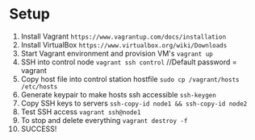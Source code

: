 # Setup

1. Install Vagrant
   `https://www.vagrantup.com/docs/installation`
2. Install VirtualBox
   `https://www.virtualbox.org/wiki/Downloads`
3. Start Vagrant environment and provision VM's
   `vagrant up`
4. SSH into control node
   `vagrant ssh control` //Default password = vagrant
5. Copy host file into control station hostfile
   `sudo cp /vagrant/hosts /etc/hosts`
6. Generate keypair to make hosts ssh accessible
   `ssh-keygen`
7. Copy SSH keys to servers
   `ssh-copy-id node1 && ssh-copy-id node2`
8. Test SSH access
   `vagrant ssh@node1`
9. To stop and delete everything
   `vagrant destroy -f`
10. SUCCESS!
